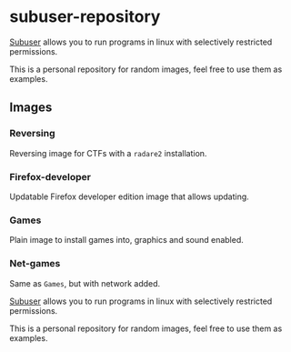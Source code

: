 # subuser-repository

[Subuser](http://subuser.org/) allows you to run programs in linux with selectively restricted permissions.

This is a personal repository for random images, feel free to use them as examples.

## Images
### Reversing

Reversing image for CTFs with a `radare2` installation.

### Firefox-developer

Updatable Firefox developer edition image that allows updating.

### Games

Plain image to install games into, graphics and sound enabled.

### Net-games

Same as `Games`, but with network added.

[Subuser](http://subuser.org/) allows you to run programs in linux with selectively restricted permissions.

This is a personal repository for random images, feel free to use them as examples.
